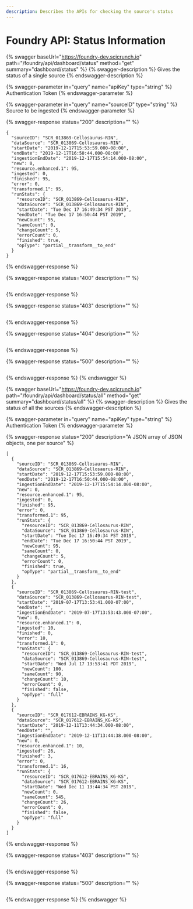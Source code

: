 ```yaml
---
description: Describes the APIs for checking the source's status
---
```


# Foundry API: Status Information

{% swagger baseUrl="https://foundry-dev.scicrunch.io" path="/foundry/api/dashboard/status" method="get" summary="dashboard/status" %}
{% swagger-description %}
Gives the status of a single source
{% endswagger-description %}

{% swagger-parameter in="query" name="apiKey" type="string" %}
Authentication Token
{% endswagger-parameter %}

{% swagger-parameter in="query" name="sourceID" type="string" %}
Source to be ingested
{% endswagger-parameter %}

{% swagger-response status="200" description="" %}
```
{
  "sourceID": "SCR_013869-Cellosaurus-RIN",
  "dataSource": "SCR_013869-Cellosaurus-RIN",
  "startDate": "2019-12-17T15:53:59.000-08:00",
  "endDate": "2019-12-17T16:50:44.000-08:00",
  "ingestionEndDate": "2019-12-17T15:54:14.000-08:00",
  "new": 0,
  "resource.enhanced.1": 95,
  "ingested": 0,
  "finished": 95,
  "error": 0,
  "transformed.1": 95,
  "runStats": {
    "resourceID": "SCR_013869-Cellosaurus-RIN",
    "dataSource": "SCR_013869-Cellosaurus-RIN",
    "startDate": "Tue Dec 17 16:49:34 PST 2019",
    "endDate": "Tue Dec 17 16:50:44 PST 2019",
    "newCount": 95,
    "sameCount": 0,
    "changeCount": 5,
    "errorCount": 0,
    "finished": true,
    "opType": "partial__transform__to_end"
  }
}
```
{% endswagger-response %}

{% swagger-response status="400" description="" %}
```
```
{% endswagger-response %}

{% swagger-response status="403" description="" %}
```
```
{% endswagger-response %}

{% swagger-response status="404" description="" %}
```
```
{% endswagger-response %}

{% swagger-response status="500" description="" %}
```
```
{% endswagger-response %}
{% endswagger %}

{% swagger baseUrl="https://foundry-dev.scicrunch.io" path="/foundry/api/dashboard/status/all" method="get" summary="dashboard/status/all" %}
{% swagger-description %}
Gives the status of all the sources
{% endswagger-description %}

{% swagger-parameter in="query" name="apiKey" type="string" %}
Authentication Token
{% endswagger-parameter %}

{% swagger-response status="200" description="A JSON array of JSON objects, one per source" %}
```
[
  {
    "sourceID": "SCR_013869-Cellosaurus-RIN",
    "dataSource": "SCR_013869-Cellosaurus-RIN",
    "startDate": "2019-12-17T15:53:59.000-08:00",
    "endDate": "2019-12-17T16:50:44.000-08:00",
    "ingestionEndDate": "2019-12-17T15:54:14.000-08:00",
    "new": 0,
    "resource.enhanced.1": 95,
    "ingested": 0,
    "finished": 95,
    "error": 0,
    "transformed.1": 95,
    "runStats": {
      "resourceID": "SCR_013869-Cellosaurus-RIN",
      "dataSource": "SCR_013869-Cellosaurus-RIN",
      "startDate": "Tue Dec 17 16:49:34 PST 2019",
      "endDate": "Tue Dec 17 16:50:44 PST 2019",
      "newCount": 95,
      "sameCount": 0,
      "changeCount": 5,
      "errorCount": 0,
      "finished": true,
      "opType": "partial__transform__to_end"
    }
  },
  {
    "sourceID": "SCR_013869-Cellosaurus-RIN-test",
    "dataSource": "SCR_013869-Cellosaurus-RIN-test",
    "startDate": "2019-07-17T13:53:41.000-07:00",
    "endDate": "",
    "ingestionEndDate": "2019-07-17T13:53:43.000-07:00",
    "new": 0,
    "resource.enhanced.1": 0,
    "ingested": 10,
    "finished": 0,
    "error": 10,
    "transformed.1": 0,
    "runStats": {
      "resourceID": "SCR_013869-Cellosaurus-RIN-test",
      "dataSource": "SCR_013869-Cellosaurus-RIN-test",
      "startDate": "Wed Jul 17 13:53:41 PDT 2019",
      "newCount": 100,
      "sameCount": 90,
      "changeCount": 10,
      "errorCount": 0,
      "finished": false,
      "opType": "full"
    }
  },
  {
    "sourceID": "SCR_017612-EBRAINS_KG-KS",
    "dataSource": "SCR_017612-EBRAINS_KG-KS",
    "startDate": "2019-12-11T13:44:34.000-08:00",
    "endDate": "",
    "ingestionEndDate": "2019-12-11T13:44:38.000-08:00",
    "new": 0,
    "resource.enhanced.1": 10,
    "ingested": 26,
    "finished": 3,
    "error": 0,
    "transformed.1": 16,
    "runStats": {
      "resourceID": "SCR_017612-EBRAINS_KG-KS",
      "dataSource": "SCR_017612-EBRAINS_KG-KS",
      "startDate": "Wed Dec 11 13:44:34 PST 2019",
      "newCount": 0,
      "sameCount": 545,
      "changeCount": 26,
      "errorCount": 0,
      "finished": false,
      "opType": "full"
    }
  }
]
```
{% endswagger-response %}

{% swagger-response status="403" description="" %}
```
```
{% endswagger-response %}

{% swagger-response status="500" description="" %}
```
```
{% endswagger-response %}
{% endswagger %}
